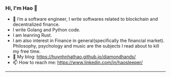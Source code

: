### Hi, I'm Hao 👋

<!--
**huynhnhathao/huynhnhathao** is a ✨ _special_ ✨ repository because its `README.md` (this file) appears on your GitHub profile.
-->

- 🔭 I’m a software engineer, I write softwares related to blockchain and decentralized finance.
- I write Golang and Python code.
- I am leanring Rust.
- I am also interest in Finance in general(specifically the financial market). Philosophy, psychology and music are the subjects I read about to kill my free time.
- :ghost: My blog: https://huynhnhathao.github.io/diamondhands/
- 📫 How to reach me: https://www.linkedin.com/in/haosleeper/
---
